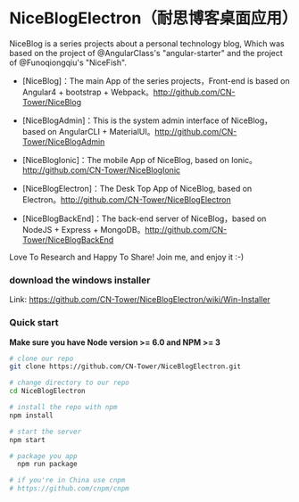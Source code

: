 # NiceBlogElectron（耐思博客桌面应用）

NiceBlog is a series projects about a personal technology blog, Which was based on the project of @AngularClass's "angular-starter" and the project of @Funoqiongqiu's "NiceFish".

- [NiceBlog]：The main App of the series projects，Front-end is based on Angular4 + bootstrap + Webpack。http://github.com/CN-Tower/NiceBlog

- [NiceBlogAdmin]：This is the system admin interface of NiceBlog，based on AngularCLI + MaterialUI。http://github.com/CN-Tower/NiceBlogAdmin

- [NiceBlogIonic]：The mobile App of NiceBlog, based on Ionic。http://github.com/CN-Tower/NiceBlogIonic

- [NiceBlogElectron]：The Desk Top App of NiceBlog, based on Electron。http://github.com/CN-Tower/NiceBlogElectron

- [NiceBlogBackEnd]：The back-end server of NiceBlog，based on NodeJS + Express + MongoDB。http://github.com/CN-Tower/NiceBlogBackEnd

Love To Research and Happy To Share! Join me, and enjoy it :-)

### download the windows installer
Link: https://github.com/CN-Tower/NiceBlogElectron/wiki/Win-Installer

### Quick start
**Make sure you have Node version >= 6.0 and NPM >= 3**

```bash
# clone our repo
git clone https://github.com/CN-Tower/NiceBlogElectron.git

# change directory to our repo
cd NiceBlogElectron

# install the repo with npm
npm install

# start the server
npm start

# package you app
  npm run package

# if you're in China use cnpm
# https://github.com/cnpm/cnpm
```

